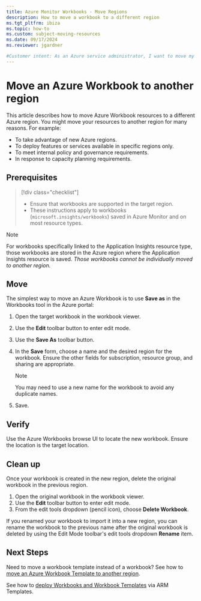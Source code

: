 ```yaml
---
title: Azure Monitor Workbooks - Move Regions
description: How to move a workbook to a different region
ms.tgt_pltfrm: ibiza
ms.topic: how-to
ms.custom: subject-moving-resources
ms.date: 09/17/2024
ms.reviewer: jgardner

#Customer intent: As an Azure service administrator, I want to move my resources to another Azure region
---
```


# Move an Azure Workbook to another region

This article describes how to move Azure Workbook resources to a different Azure region. You might move your resources to another region for many reasons. For example:

* To take advantage of new Azure regions.
* To deploy features or services available in specific regions only.
* To meet internal policy and governance requirements.
* In response to capacity planning requirements.

## Prerequisites

> [!div class="checklist"]
> * Ensure that workbooks are supported in the target region.
> * These instructions apply to workbooks (`microsoft.insights/workbooks`) saved in Azure Monitor and on most resource types.

> [!NOTE]
> For workbooks specifically linked to the Application Insights resource type, those workbooks are stored in the Azure region where the Application Insights resource is saved. *Those workbooks cannot be individually moved to another region.*

## Move

The simplest way to move an Azure Workbook is to use **Save as** in the Workbooks tool in the Azure portal:

1. Open the target workbook in the workbook viewer.

1. Use the **Edit** toolbar button to enter edit mode.

1. Use the **Save As** toolbar button.

1. In the **Save** form, choose a name and the desired region for the workbook. Ensure the other fields for subscription, resource group, and sharing are appropriate.

    > [!NOTE]
    > You may need to use a new name for the workbook to avoid any duplicate names.

1. Save. 

## Verify

Use the Azure Workbooks browse UI to locate the new workbook. Ensure the location is the target location.

## Clean up

Once your workbook is created in the new region, delete the original workbook in the previous region.

1. Open the original workbook in the workbook viewer.
1. Use the **Edit** toolbar button to enter edit mode.
1. From the edit tools dropdown (pencil icon), choose **Delete Workbook**.

If you renamed your workbook to import it into a new region, you can rename the workbook to the previous name after the original workbook is deleted by using the Edit Mode toolbar's edit tools dropdown **Rename** item.

## Next Steps

Need to move a workbook template instead of a workbook? See how to [move an Azure Workbook Template to another region](./workbook-templates-move-region.md).

See how to [deploy Workbooks and Workbook Templates](../visualize/workbooks-automate.md) via ARM Templates.
